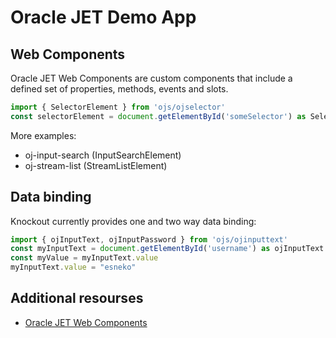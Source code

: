 # Oracle JET Demo App

## Web Components

Oracle JET Web Components are custom components that include a defined set of properties, methods, events and slots.

```ts
import { SelectorElement } from 'ojs/ojselector'
const selectorElement = document.getElementById('someSelector') as SelectorElement
```

More examples:
- oj-input-search	(InputSearchElement)
- oj-stream-list	(StreamListElement)

## Data binding

Knockout currently provides one and two way data binding:
```ts
import { ojInputText, ojInputPassword } from 'ojs/ojinputtext'
const myInputText = document.getElementById('username') as ojInputText
const myValue = myInputText.value
myInputText.value = "esneko"
```

## Additional resourses

- [Oracle JET Web Components](https://docs.oracle.com/en/middleware/developer-tools/jet/9/develop/web-components.html)
